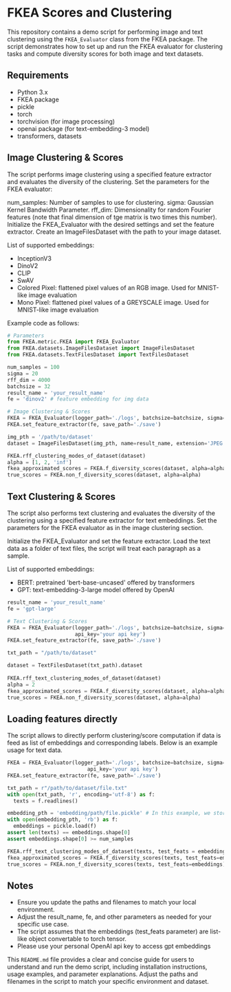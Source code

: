 # FKEA Scores and Clustering

This repository contains a demo script for performing image and text clustering using the `FKEA_Evaluator` class from the FKEA package. The script demonstrates how to set up and run the FKEA evaluator for clustering tasks and compute diversity scores for both image and text datasets.

## Requirements

- Python 3.x
- FKEA package
- pickle
- torch
- torchvision (for image processing)
- openai package (for text-embedding-3 model)
- transformers, datasets

## Image Clustering & Scores
The script performs image clustering using a specified feature extractor and evaluates the diversity of the clustering. Set the parameters for the FKEA evaluator:

num_samples: Number of samples to use for clustering.
sigma: Gaussian Kernel Bandwidth Parameter.
rff_dim: Dimensionality for random Fourier features (note that final dimension of tge matrix is two times this number).
Initialize the FKEA_Evaluator with the desired settings and set the feature extractor.
Create an ImageFilesDataset with the path to your image dataset.

List of supported embeddings:
- InceptionV3
- DinoV2
- CLIP
- SwAV
- Colored Pixel: flattened pixel values of an RGB image. Used for MNIST-like image evaluation
- Mono Pixel: flattened pixel values of a GREYSCALE image. Used for MNIST-like image evaluation

Example code as follows:
```python
# Parameters
from FKEA.metric.FKEA import FKEA_Evaluator
from FKEA.datasets.ImageFilesDataset import ImageFilesDataset
from FKEA.datasets.TextFilesDataset import TextFilesDataset

num_samples = 100
sigma = 20
rff_dim = 4000
batchsize = 32
result_name = 'your_result_name'
fe = 'dinov2' # feature embedding for img data

# Image Clustering & Scores
FKEA = FKEA_Evaluator(logger_path='./logs', batchsize=batchsize, sigma=sigma, num_samples=num_samples, result_name=result_name, rff_dim=rff_dim)
FKEA.set_feature_extractor(fe, save_path='./save')

img_pth = '/path/to/dataset'
dataset = ImageFilesDataset(img_pth, name=result_name, extension='JPEG')

FKEA.rff_clustering_modes_of_dataset(dataset)
alpha = [1, 2, 'inf']
fkea_approximated_scores = FKEA.f_diversity_scores(dataset, alpha=alpha)
true_scores = FKEA.non_f_diversity_scores(dataset, alpha=alpha)
```


## Text Clustering & Scores
The script also performs text clustering and evaluates the diversity of the clustering using a specified feature extractor for text embeddings. Set the parameters for the FKEA evaluator as in the image clustering section.

Initialize the FKEA_Evaluator and set the feature extractor. Load the text data as a folder of text files, the script will treat each paragraph as a sample.

List of supported embeddings:
- BERT: pretrained 'bert-base-uncased' offered by transformers
- GPT: text-embedding-3-large model offered by OpenAI

```python
result_name = 'your_result_name'
fe = 'gpt-large'

# Text Clustering & Scores
FKEA = FKEA_Evaluator(logger_path='./logs', batchsize=batchsize, sigma=sigma, num_samples=num_samples, result_name=result_name, rff_dim=rff_dim, 
                      api_key='your api key')
FKEA.set_feature_extractor(fe, save_path='./save')

txt_path = "/path/to/dataset"

dataset = TextFilesDataset(txt_path).dataset
    
FKEA.rff_text_clustering_modes_of_dataset(dataset)
alpha = 2
fkea_approximated_scores = FKEA.f_diversity_scores(dataset, alpha=alpha)
true_scores = FKEA.non_f_diversity_scores(dataset, alpha=alpha)
```

## Loading features directly 
The script allows to directly perform clustering/score computation if data is feed as list of embeddings and corresponding labels. Below is an example usage for text data.
```python
FKEA = FKEA_Evaluator(logger_path='./logs', batchsize=batchsize, sigma=sigma, num_samples=num_samples, result_name=result_name, rff_dim=rff_dim, 
                          api_key='your api key')
FKEA.set_feature_extractor(fe, save_path='./save')

txt_path = r"/path/to/dataset/file.txt"
with open(txt_path, 'r', encoding='utf-8') as f:
  texts = f.readlines()

embedding_pth = 'embedding/path/file.pickle' # In this example, we store embeddings as pickle file, should be convertible to torch tensor
with open(embedding_pth, 'rb') as f:
  embeddings = pickle.load(f)
assert len(texts) == embeddings.shape[0]
assert embeddings.shape[0] >= num_samples

FKEA.rff_text_clustering_modes_of_dataset(texts, test_feats = embeddings)
fkea_approximated_scores = FKEA.f_diversity_scores(texts, test_feats=embeddings)
true_scores = FKEA.non_f_diversity_scores(texts, test_feats=embeddings)
```

## Notes
- Ensure you update the paths and filenames to match your local environment.
- Adjust the result_name, fe, and other parameters as needed for your specific use case.
- The script assumes that the embeddings (test_feats parameter) are list-like object convertable to torch tensor.
- Please use your personal OpenAI api key to access gpt embeddings


This `README.md` file provides a clear and concise guide for users to understand and run the demo script, including installation instructions, usage examples, and parameter explanations. Adjust the paths and filenames in the script to match your specific environment and dataset.

